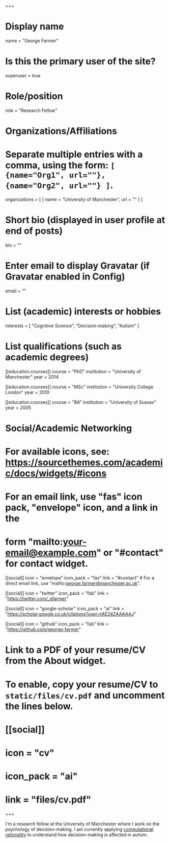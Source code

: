+++
# Display name
name = "George Farmer"

# Is this the primary user of the site?
superuser = true

# Role/position
role = "Research Fellow"

# Organizations/Affiliations
#   Separate multiple entries with a comma, using the form: `[ {name="Org1", url=""}, {name="Org2", url=""} ]`.
organizations = [ { name = "University of Manchester", url = "" } ]

# Short bio (displayed in user profile at end of posts)
bio = ""

# Enter email to display Gravatar (if Gravatar enabled in Config)
email = ""

# List (academic) interests or hobbies
interests = [
  "Cognitive Science",
  "Decision-making",
  "Autism"
]

# List qualifications (such as academic degrees)
[[education.courses]]
  course = "PhD"
  institution = "University of Manchester"
  year = 2014

[[education.courses]]
  course = "MSc"
  institution = "University College London"
  year = 2010

[[education.courses]]
  course = "BA"
  institution = "University of Sussex"
  year = 2005

# Social/Academic Networking
# For available icons, see: https://sourcethemes.com/academic/docs/widgets/#icons
#   For an email link, use "fas" icon pack, "envelope" icon, and a link in the
#   form "mailto:your-email@example.com" or "#contact" for contact widget.

[[social]]
  icon = "envelope"
  icon_pack = "fas"
  link = "#contact"  # For a direct email link, use "mailto:george.farmer@manchester.ac.uk".

[[social]]
  icon = "twitter"
  icon_pack = "fab"
  link = "https://twitter.com/_gfarmer"

[[social]]
  icon = "google-scholar"
  icon_pack = "ai"
  link = "https://scholar.google.co.uk/citations?user=tAE24ZAAAAAJ"

[[social]]
  icon = "github"
  icon_pack = "fab"
  link = "https://github.com/george-farmer"

# Link to a PDF of your resume/CV from the About widget.
# To enable, copy your resume/CV to `static/files/cv.pdf` and uncomment the lines below.
# [[social]]
#   icon = "cv"
#   icon_pack = "ai"
#   link = "files/cv.pdf"

+++

I'm a research fellow at the University of Manchester where I work on the psychology of decision-making. I am currently applying [computational rationality](/#posts) to understand how decision-making is affected in autism.  
